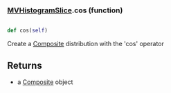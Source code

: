 ### [MVHistogramSlice](MVHistogramSlice.md).cos (function)


```py

def cos(self)

```



Create a [Composite](Composite.md) distribution with the 'cos' operator

Returns
-----------
* a [Composite](Composite.md) object

